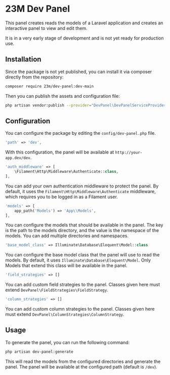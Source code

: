 # 23M Dev Panel

This panel creates reads the models of a Laravel application and creates an interactive panel to view and edit them.

It is in a very early stage of development and is not yet ready for production use.

## Installation

Since the package is not yet published, you can install it via composer directly from the repository:

```bash
composer require 23m/dev-panel:dev-main
```

Then you can publish the assets and configuration file:

```bash
php artisan vendor:publish --provider="DevPanel\DevPanelServiceProvider"
```

## Configuration

You can configure the package by editing the `config/dev-panel.php` file. 

```php
'path' => 'dev',
```
With this configuration, the panel will be available at `http://your-app.dev/dev`.

```php
'auth_middleware' => [
    \Filament\Http\Middleware\Authenticate::class,
],
```
You can add your own authentication middleware to protect the panel. By default, it uses the `Filament\Http\Middleware\Authenticate` middleware, which requires you to be logged in as a Filament user.

```php
'models' => [
    app_path('Models') => 'App\\Models',
],
```
You can configure the models that should be available in the panel. The key is the path to the models directory, and the value is the namespace of the models. You can add multiple directories and namespaces.

```php
'base_model_class' => Illuminate\Database\Eloquent\Model::class
```
You can configure the base model class that the panel will use to read the models. By default, it uses `Illuminate\Database\Eloquent\Model`. Only Models that extend this class will be available in the panel.

```php
'field_strategies' => []
```
You can add custom field strategies to the panel. Classes given here must extend `DevPanel\FieldStrategies\FieldStrategy`.

```php
'column_strategies' => []
```
You can add custom column strategies to the panel. Classes given here must extend `DevPanel\ColumnStrategies\ColumnStrategy`.

## Usage
To generate the panel, you can run the following command:

```bash
php artisan dev-panel:generate
```
This will read the models from the configured directories and generate the panel. The panel will be available at the configured path (default is `/dev`).
